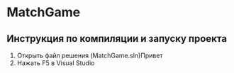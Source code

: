# MatchGame

## Инструкция по компиляции и запуску проекта
1. Открыть файл решения (MatchGame.sln)Привет
2. Нажать F5 в Visual Studio
